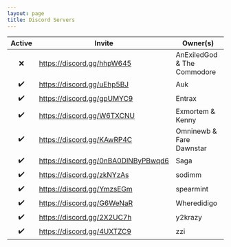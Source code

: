 ```yaml
---
layout: page
title: Discord Servers
---
```


Active | Invite | Owner(s)
:----: | ------ | --------
:x: | https://discord.gg/hhpW645 | AnExiledGod & The Commodore
:heavy_check_mark: | https://discord.gg/uEhp5BJ | Auk
:heavy_check_mark: | https://discord.gg/gpUMYC9 | Entrax
:heavy_check_mark: | https://discord.gg/W6TXCNU | Exmortem & Kenny
:heavy_check_mark: | https://discord.gg/KAwRP4C | Omninewb & Fare Dawnstar
:heavy_check_mark: | https://discord.gg/0nBA0DlNByPBwqd6 | Saga
:heavy_check_mark: | https://discord.gg/zkNYzAs | sodimm
:heavy_check_mark: | https://discord.gg/YmzsEGm | spearmint
:heavy_check_mark: | https://discord.gg/G6WeNaR | Wheredidigo
:heavy_check_mark: | https://discord.gg/2X2UC7h | y2krazy
:heavy_check_mark: | https://discord.gg/4UXTZC9 | zzi
